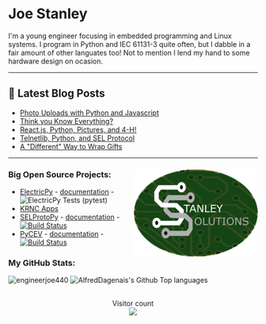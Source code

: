 # Joe Stanley

I'm a young engineer focusing in embedded programming and Linux systems. I program in Python and IEC 61131-3 quite often,
but I dabble in a fair amount of other languates too! Not to mention I lend my hand to some hardware design on ocasion.

---

## 📕 Latest Blog Posts
<!-- BLOG-POST-LIST:START -->
- [Photo Uploads with Python and Javascript](https://engineerjoe440.github.io/stanley-solutions-blog/photo-uploads-with-python-and-javascript.html)
- [Think you Know Everything?](https://engineerjoe440.github.io/stanley-solutions-blog/think-you-know-everything.html)
- [React.js, Python, Pictures, and 4-H!](https://engineerjoe440.github.io/stanley-solutions-blog/reactjs-python-pictures-and-4h.html)
- [Telnetlib, Python, and SEL Protocol](https://engineerjoe440.github.io/stanley-solutions-blog/telnetlib-python-and-sel-protocol.html)
- [A &quot;Different&quot; Way to Wrap Gifts](https://engineerjoe440.github.io/stanley-solutions-blog/a-different-way-to-wrap-gifts.html)
<!-- BLOG-POST-LIST:END -->

---


### Big Open Source Projects: <img src="https://raw.githubusercontent.com/engineerjoe440/engineerjoe440/main/Images/StanleySolutions.png" width="250" alt="logo" align="right">

- [ElectricPy](https://github.com/engineerjoe440/ElectricPy) - [documentation](https://engineerjoe440.github.io/ElectricPy/) - ![ElectricPy Tests (pytest)](https://github.com/engineerjoe440/ElectricPy/workflows/pytest/badge.svg)
- [KRNC Apps](https://github.com/engineerjoe440/KRNCApps)
- [SELProtoPy](https://github.com/engineerjoe440/selprotopy) - [documentation](https://engineerjoe440.github.io/selprotopy/) - [![Build Status](http://jenkins.stanleysolutionsnw.com/buildStatus/icon?job=SELProtoPy-CI)](http://jenkins.stanleysolutionsnw.com/job/SELProtoPy-CI/)
- [PyCEV](https://github.com/engineerjoe440/pycev) - [documentation](https://engineerjoe440.github.io/pycev/) - [![Build Status](http://jenkins.stanleysolutionsnw.com/buildStatus/icon?job=PyCEV-CI)](http://jenkins.stanleysolutionsnw.com/job/PyCEV-CI/)


### My GitHub Stats:

<p align="left"> <img src="https://github-readme-stats.vercel.app/api?username=engineerjoe440&show_icons=true&theme=gotham" alt="engineerjoe440" />
<img alt="AlfredDagenais's Github Top languages" src="https://github-readme-stats.vercel.app/api/top-langs/?username=engineerjoe440&layout=compact&theme=gotham" />

##
<p align="center"> 
  Visitor count<br>
  <img src="https://profile-counter.glitch.me/engineerjoe440/count.svg" />
</p>